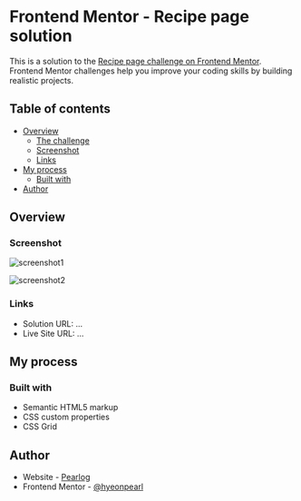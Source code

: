 # Frontend Mentor - Recipe page solution

This is a solution to the [Recipe page challenge on Frontend Mentor](https://www.frontendmentor.io/challenges/recipe-page-KiTsR8QQKm). Frontend Mentor challenges help you improve your coding skills by building realistic projects.

## Table of contents

- [Overview](#overview)
  - [The challenge](#the-challenge)
  - [Screenshot](#screenshot)
  - [Links](#links)
- [My process](#my-process)
  - [Built with](#built-with)
- [Author](#author)

## Overview

### Screenshot

![screenshot1](https://github.com/hyeonpearl/recipe-page-main/assets/100837398/741364a1-7d6b-45e2-8a77-4d4937364b12)

![screenshot2](https://github.com/hyeonpearl/recipe-page-main/assets/100837398/02486537-5491-4fc5-9a66-bbe3bcf87709)

### Links

- Solution URL: ...
- Live Site URL: ...

## My process

### Built with

- Semantic HTML5 markup
- CSS custom properties
- CSS Grid

## Author

- Website - [Pearlog](https://pearlog.netlify.app/)
- Frontend Mentor - [@hyeonpearl](https://www.frontendmentor.io/profile/hyeonpearl)
